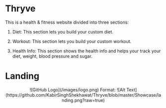 # Thryve
This is a health & fitness website divided into three sections:
1. Diet:
This section lets you build your custom diet.

2. Workout:
This section lets you build your custom workout.

3. Health Info:
This section shows the health info and helps your track your diet, weight, blood pressure and sugar.

# Landing

<p align="center">
![GitHub Logo](/images/logo.png)
Format: ![Alt Text](https://github.com/KabirSinghShekhawat/Thryve/blob/master/Showcase/landing.png?raw=true)
</p>

